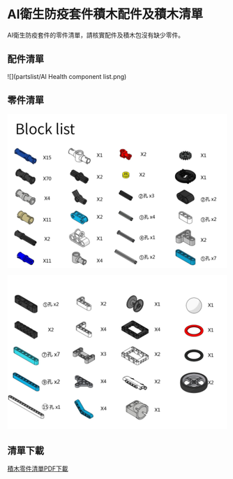 # AI衛生防疫套件積木配件及積木清單

AI衛生防疫套件的零件清單，請核實配件及積木包沒有缺少零件。

## 配件清單

![](partslist/AI Health component list.png)

## 零件清單

![](partslist/1.jpg)

![](partslist/2.jpg)



## 清單下載

[積木零件清單PDF下載](https://bit.ly/AIHealthCareSetBuildingGuide)